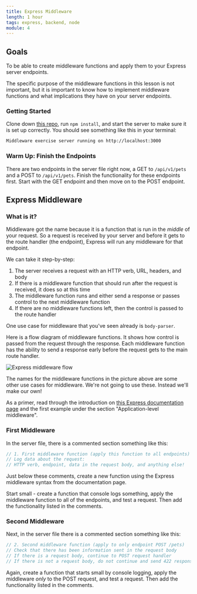 ```yaml
---
title: Express Middleware
length: 1 hour
tags: express, backend, node
module: 4
---
```


## Goals

To be able to create middleware functions and apply them to your Express server endpoints.

The specific purpose of the middleware functions in this lesson is not important, but it is important to know how to implement 
middleware functions and what implications they have on your server endpoints.

### Getting Started

Clone down [this repo](https://github.com/turingschool-examples/express-middleware-exercise), run `npm install`, and start the 
server to make sure it is set up correctly. You should see something like this in your terminal:

```bash
Middleware exercise server running on http://localhost:3000
```

### Warm Up: Finish the Endpoints

There are two endpoints in the server file right now, a GET to `/api/v1/pets` and a POST to `/api/v1/pets`. Finish the functionality 
for these endpoints first. Start with the GET endpoint and then move on to the POST endpoint.

## Express Middleware

### What is it?

Middleware got the name because it is a function that is run in the _middle_ of your request. So a request is received by your server 
and before it gets to the route handler (the endpoint), Express will run any middleware for that endpoint.

We can take it step-by-step:

1. The server receives a request with an HTTP verb, URL, headers, and body
1. If there is a middleware function that should run after the request is received, it does so at this time
1. The middleware function runs and either send a response or passes control to the next middleware function
1. If there are no middleware functions left, then the control is passed to the route handler

One use case for middleware that you've seen already is `body-parser`.

Here is a flow diagram of middleware functions. It shows how control is passed from the request through the response. Each middleware 
function has the ability to send a response early before the request gets to the main route handler.

![Express middleware flow](https://cdn-images-1.medium.com/max/1600/0*8HIzvtX-DA3C26uv.png)

The names for the middleware functions in the picture above are some other use cases for middleware. We're not going to use these. 
Instead we'll make our own!

As a primer, read through the introduction on [this Express documentation page](https://expressjs.com/en/guide/using-middleware.html) and the 
first example under the section "Application-level middleware".

### First Middleware

In the server file, there is a commented section something like this:

```js
// 1. First middleware function (apply this function to all endpoints)
// Log data about the request:
// HTTP verb, endpoint, data in the request body, and anything else!
```

Just below these comments, create a new function using the Express middleware syntax from the documentation page.

Start small - create a function that console logs something, apply the middleware function to all of the endpoints, and test a request. Then 
add the functionality listed in the comments.

### Second Middleware

Next, in the server file there is a commented section something like this:

```js
// 2. Second middleware function (apply to only endpoint POST /pets)
// Check that there has been information sent in the request body
// If there is a request body, continue to POST request handler
// If there is not a request body, do not continue and send 422 response
```

Again, create a function that starts small by console logging, apply the middleware _only_ to the POST request, and test a request. Then 
add the functionality listed in the comments.